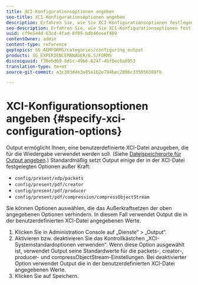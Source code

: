 ```yaml
---
title: XCI-Konfigurationsoptionen angeben
seo-title: XCI-Konfigurationsoptionen angeben
description: Erfahren Sie, wie Sie XCI-Konfigurationsoptionen festlegen.
seo-description: Erfahren Sie, wie Sie XCI-Konfigurationsoptionen festlegen.
uuid: cf9e544d-63cd-4fad-8f89-bdb46eeef409
contentOwner: admin
content-type: reference
geptopics: SG_AEMFORMS/categories/configuring_output
products: SG_EXPERIENCEMANAGER/6.5/FORMS
discoiquuid: f38ebd69-8d1c-49b6-824f-4bf0ec8a8953
translation-type: tm+mt
source-git-commit: a3c303d4e3a85e1b2e794bec2006c335056309fb

---
```



# XCI-Konfigurationsoptionen angeben {#specify-xci-configuration-options}

Output ermöglicht Ihnen, eine benutzerdefinierte XCI-Datei anzugeben, die für die Wiedergabe verwendet werden soll. (Siehe [Dateispeicherorte für Output angeben](/help/forms/using/admin-help/specify-file-locations-output.md#specify-file-locations-for-output).) Standardmäßig setzt Output einige der in der XCI-Datei festgelegten Optionen außer Kraft:

* `config/present/xdp/packets`
* `config/present/pdf/creator`
* `config/present/pdf/producer`
* `config/present/pdf/compression/compressObjectStream`

Sie können Optionen auswählen, die das Außerkraftsetzen der oben angegebenen Optionen verhindern. In diesem Fall verwendet Output die in der benutzerdefinierten XCI-Datei angegebenen Werte.

1. Klicken Sie in Administration Console auf „Dienste“ > „Output“.
1. Aktivieren bzw. deaktivieren Sie das Kontrollkästchen „XCI-Systemstandardoptionen verwenden“. Wenn diese Option ausgewählt ist, verwendet Output seine Standardwerte für die packets-, creator-, producer- und compressObjectStream-Einstellungen. Bei deaktivierter Option verwendet Output die in der benutzerdefinierten XCI-Datei angegebenen Werte.
1. Klicken Sie auf Speichern.

